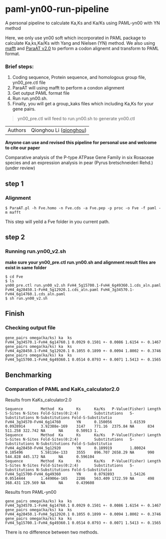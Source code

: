 # paml-yn00-run-pipeline

A personal pipeline to calculate Ka,Ks and Ka/Ks using PAML-yn00 with YN method

Here, we only use yn00 soft which incorporated in PAML package to calculate Ka,ks,Ka/Ks with Yang and Nielsen (YN) method. We also using [mafft](https://mafft.cbrc.jp/alignment/software/) and [ParaAT v2.0](https://bigd.big.ac.cn/tools/paraat) to perform a codon alignemt and transform to PAML format.

### Brief steps:
1. Coding sequence, Protein sequence, and homologous group file, yn00_pre.ctl file
2. ParaAT will using mafft to perform a condon alignment
3. Get output PAML format file
4. Run run.yn00.sh.
5. Finally, you will get a group_kaks files which including Ka,Ks for your gene pairs.
> yn00_pre.ctl will feed to run.yn00.sh to generate yn00.ctl


| | |
| --- | --- |
| Authors | Qionghou Li ([qionghou](https://github.com/LQHHHHH)) |

**Anyone can use and revised this pipeline for personal use and welcome to cite our paper**

Comparative analysis of the P-type ATPase Gene Family in six Rosaceae species and an expression analysis in pear (Pyrus bretschneideri Rehd.) (under review)


## step 1
### Alignment
```
$ ParaAT.pl -h Fve.homo -n Fve.cds -a Fve.pep -p proc -o Fve -f paml -m mafft
```
This step will yeild a Fve folder in you current path.

## step 2
### Running run.yn00_v2.sh
**make sure your yn00_pre.ctl run.yn00.sh and alignment result files are exist in same folder**

```
$ cd Fve
$ ls
yn00_pre.ctl run.yn00_v2.sh FvH4_5g15700.1-FvH4_6g49360.1.cds_aln.paml FvH4_4g28450.1-FvH4_5g12920.1.cds_aln.paml FvH4_3g34570.1-FvH4_6g14760.1.cds_aln.paml 
$ sh run.yn00_v2.sh
```
## Finish
### Checking output file
```
gene_pairs omega(ka/ks)	ka	ks
FvH4_3g34570.1-FvH4_6g14760.1 0.0929 0.1501 +- 0.0086 1.6154 +- 0.1467
gene_pairs omega(ka/ks)	ka	ks
FvH4_4g28450.1-FvH4_5g12920.1 0.1055 0.1899 +- 0.0094 1.8002 +- 0.3746
gene_pairs omega(ka/ks)	ka	ks
FvH4_5g15700.1-FvH4_6g49360.1 0.0514 0.0793 +- 0.0071 1.5413 +- 0.1565
```
## Benchmarking
### Comparation of PAML and KaKs_calculator2.0
Results from KaKs_calculator2.0
```
Sequence        Method  Ka      Ks      Ka/Ks   P-Value(Fisher) Length  S-Sites N-Sites Fold-Sites(0:2:4)       Substitutions   S-Substitutions N-Substitutions Fold-S-Substitutio
FvH4_3g34570-FvH4_6g14760       YN      0.150056        1.61539 0.0928914       3.92388e-169    3147    771.16  2375.84 NA      834     511.258 322.742 NA      NA      0.50913 1.
Sequence        Method  Ka      Ks      Ka/Ks   P-Value(Fisher) Length  S-Sites N-Sites Fold-Sites(0:2:4)       Substitutions   S-Substitutions N-Substitutions Fold-S-Substitutio
FvH4_4g28450-FvH4_5g12920       YN      0.189919        1.80024 0.105496        5.58116e-133    3555    896.707 2658.29 NA      990     544.828 445.172 NA      NA      0.596104
Sequence        Method  Ka      Ks      Ka/Ks   P-Value(Fisher) Length  S-Sites N-Sites Fold-Sites(0:2:4)       Substitutions   S-Substitutions N-Substitutions Fold-S-Substitutio
FvH4_5g15700-FvH4_6g49360       YN      0.0792893       1.54126 0.0514444       1.44906e-165    2286    563.409 1722.59 NA      498     368.431 129.569 NA      NA      0.439608
```

Results from PAML-yn00
```
gene_pairs omega(ka/ks)	ka	ks
FvH4_3g34570.1-FvH4_6g14760.1 0.0929 0.1501 +- 0.0086 1.6154 +- 0.1467
gene_pairs omega(ka/ks)	ka	ks
FvH4_4g28450.1-FvH4_5g12920.1 0.1055 0.1899 +- 0.0094 1.8002 +- 0.3746
gene_pairs omega(ka/ks)	ka	ks
FvH4_5g15700.1-FvH4_6g49360.1 0.0514 0.0793 +- 0.0071 1.5413 +- 0.1565
```

There is no difference between two methods.


